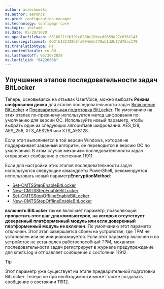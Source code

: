 ```yaml
---
author: aczechowski
ms.author: aaroncz
ms.prod: configuration-manager
ms.technology: configmgr-core
ms.topic: include
ms.date: 05/28/2020
ms.openlocfilehash: 8318021ffb791c6280c20bec89859d27c636f143
ms.sourcegitcommit: 0d2f6132428b5fa994e5b770ab1d2bf7d78ac179
ms.translationtype: HT
ms.contentlocale: ru-RU
ms.lasthandoff: 05/30/2020
ms.locfileid: "84226566"
---
```

## <a name="improvements-to-bitlocker-task-sequence-steps"></a><a name="bkmk_tsbitlocker"></a> Улучшения этапов последовательности задач BitLocker

<!--6995601-->

Теперь, основываясь на отзывах UserVoice, можно выбрать **Режим шифрования диска** для этапов последовательности задач [Включение BitLocker](../../../../../osd/understand/task-sequence-steps.md#BKMK_EnableBitLocker) и [Предварительная подготовка BitLocker](../../../../../osd/understand/task-sequence-steps.md#BKMK_PreProvisionBitLocker). По умолчанию на этих этапах по-прежнему используется метод шифрования по умолчанию для версии ОС. Используйте новый параметр, чтобы выбрать один из следующих алгоритмов шифрования: AES_128, AES_256, XTS_AES256 или XTS_AES128.

Если этап выполняется в той версии Windows, которая не поддерживает заданный алгоритм, он переводится в версию ОС по умолчанию. В этом случае механизм последовательности задач отправляет сообщение о состоянии 11911.

Если для настройки этих этапов последовательности задач используются следующие командлеты PowerShell, рекомендуется использовать новый параметр**EncryptionMethod**:

- [Set-CMTSStepEnableBitLocker](https://docs.microsoft.com/powershell/module/configurationmanager/Set-CMTSStepEnableBitLocker?view=sccm-ps)
- [New-CMTSStepEnableBitLocker](https://docs.microsoft.com/powershell/module/configurationmanager/New-CMTSStepEnableBitLocker?view=sccm-ps)
- [Set-CMTSStepOfflineEnableBitLocker](https://docs.microsoft.com/powershell/module/configurationmanager/Set-CMTSStepOfflineEnableBitLocker?view=sccm-ps)
- [New-CMTSStepOfflineEnableBitLocker](https://docs.microsoft.com/powershell/module/configurationmanager/New-CMTSStepOfflineEnableBitLocker?view=sccm-ps)

**включить BitLocker** также включает параметр, позволяющий **пропустить этот шаг для компьютеров, на которых отсутствует доверенный платформенный модуль или если доверенный платформенный модуль не включен**. По умолчанию этот параметр отключен. Этот этап завершается сбоем на устройстве, где TPM не установлен или не инициализируется. Если этот параметр включен и на устройстве не установлен работоспособный TPM, механизм последовательности задач регистрирует в журнале предупреждение для smsts.log и отправляет сообщение о состоянии 11912.

> [!TIP]
> Этот параметр уже существует на этапе предварительной подготовки BitLocker. Теперь он при необходимости может также создавать сообщение о состоянии 11912.
